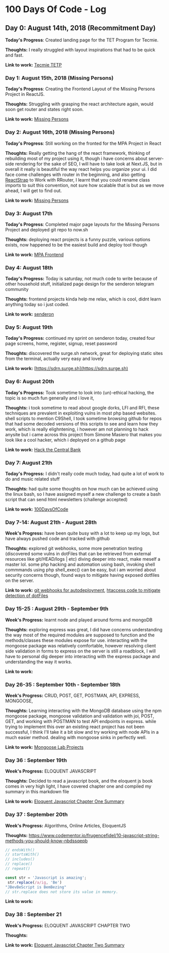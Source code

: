 # 100 Days Of Code - Log

## Day 0: August 14th, 2018 (Recommitment Day)

**Today's Progress**: Created landing page for the TET Program for Tecmie.

**Thoughts:** I really struggled with layout inspirations that had to be quick and fast.

**Link to work:** [Tecmie TETP](https://tet.tecmie.com)

### Day 1: August 15th, 2018 (Missing Persons)

**Today's Progress**: Creating the Frontend Layout of the Missing Persons Project in ReactJS.

**Thoughts:** Struggling with grasping the react architecture again, would soon get router and states right soon.

**Link to work:** [Missing Persons](https://github.com/koolamusic/mpa-react)

### Day 2: August 16th, 2018 (Missing Persons)

**Today's Progress**: Still working on the fronted for the MPA Project in React

**Thoughts:** Really getting the hang of the react framework, thinking of rebuilding most of my project using it, though i 
have concerns about server-side rendering for the sake of SEO, I will have to take look at Next.JS, but in overall it really is beautiful the way react helps you organize your ui. I did face come challenges with router in the beginning, and also getting [ReactStrap](https://reactstrap.github.io) to Work with RRouter, I learnt that you could rename class imports to suit this convention, not sure how scalable that is but as we move ahead, I will get to find out.

**Link to work:** [Missing Persons](https://github.com/koolamusic/mpa-react)

### Day 3: August 17th

**Today's Progress**: Completed major page layouts for the Missing Persons Project and deployed git repo to now.sh

**Thoughts:** deploying react projects is a funny puzzle, various options exists, now happened to be the easiest build and deploy tool though

**Link to work:** [MPA Frontend](https://mpa-dxadsepkqm.now.sh)

### Day 4: August 18th

**Today's Progress:** Today is saturday, not much code to write because of other household stuff, initialized page design for the senderon telegram community

**Thoughts:** frontend projects kinda help me relax, which is cool, didnt learn anything today so i just coded.

**Link to work:** [senderon](https://github.com/koolamusic/snderon)

### Day 5: August 19th

**Today's Progress:** continued my sprint on senderon today, created four page screens, home, register, signup, reset password

**Thoughts:** discovered the surge.sh network, great for deploying static sites from the terminal, actually very easy and lovely

**Link to work:** [https://sdrn.surge.sh](https://sdrn.surge.sh)

### Day 6: August 20th

**Today's Progress:** Took sometime to look into (un)-ethical hacking, the topic is so much fun generally and i love it,  

**Thoughts:** i took sometime to read about google dorks, LFI and RFI, these techniques are prevalent in exploiting vulns in most php based websites. shell scripts to mention C9Shell, I took sometime browsing github for repos that had some decoded versions of this scripts to see and learn how they work, which is really elighntening, i however am not planning to hack anysite but i came across this project from Simone Masiero that makes you look like a cool hacker, which i deployed on a github page

**Link to work:** [Hack the Central Bank](https://koolamusic.github.io/hackertyper)

### Day 7: August 21th

**Today's Progress:** I didn't really code much today, had quite a lot of work to do and music related stuff

**Thoughts:** had quite some thoughts on how much can be achieved using the linux bash, so I have assigned myself a new challenge to create a bash script that can send html newsletters (challenge accepted)

**Link to work:** [100DaysOfCode](https://github.com/koolamusic/100-days-of-code)

### Day 7-14: August 21th - August 28th

**Week's Progress:** have been quite busy with a lot to keep up my logs, but have always pushed code and tracked with github

**Thoughts:** explored git webhooks, some more penetration testing (discovered some vulns in dotFiles that can be retrieved from external resources like git/HEAD/logs | etc) diving deeper into react, make meself a master lol. some php hacking and automation using bash, invoking shell commmands using php shell_exec() can be easy, but i am worried about security concerns though, found ways to mitigate having exposed dotfiles on the server. 

**Link to work:** [git webhooks for autodeployment](https://gist.github.com/koolamusic/e79edf06d42165edfbfd988d75990516), [htaccess code to mitigate detection of dotFiles](https://gist.github.com/koolamusic/e30e03f4999003d6efee6e8e53bca1e0)

### Day 15-25 : August 29th - September 9th

**Week's Progress:** learnt node and played around forms and mongoDB

**Thoughts:** exploring express was great, I did have concerns understanding the way most of the required modules are supposed to function and the methods/classes these modules expose for use.  interacting with the mongoose package was relatively comfortable, however resolving client side validation in forms to express on the server is still a roadblock, I will have to personal dig deeper into interacting with the express package and understanding the way it works.

**Link to work:**

### Day 26-35 : September 10th - September 18th

**Week's Progress:** CRUD, POST, GET, POSTMAN, API, EXPRESS, MONGOOSE,

**Thoughts:** Learning interacting with the MongoDB database using the npm mongoose package, mongoose validation and validation with joi, POST, GET, and working with POSTMAN to test API endpoints in express. while trying to implement this over an existing react project has not been successful, I think I'll take it a bit slow and try working with node APIs in a much easier method. dealing with mongoose sinks in perfectly well.

**Link to work:** [Mongoose Lab Projects](https://github.com/koolamusic/mongolab)

### Day 36 : September 19th

**Week's Progress:** ELOQUENT JAVASCRIPT

**Thoughts:** Decided to read a javascript book, and the eloquent js book comes in very high light, I have covered chapter one and compiled my summary in this markdown file

**Link to work:** [Eloquent Javascript Chapter One Summary](https://github.com/koolamusic/passive/blob/master/eloquent_js/chapter_one.md)


### Day 37 : September 20th

**Week's Progress:** Algorithms, Online Articles, EloquentJS

**Thoughts:** https://www.codementor.io/frugencefidel/10-javascript-string-methods-you-should-know-nbdssqepb
```js
// endsWith()
// startsWith()
// includes()
// replace()
// repeat()

const str = 'Javascript is amazing';
 str.replace(/a/ig, 'Be')
"JBevBeScript is BemBezing"
// str.replace does not store its value in memory.
```

**Link to work:** 




### Day 38 : September 21

**Week's Progress:** ELOQUENT JAVASCRIPT CHAPTER TWO

**Thoughts:** 

**Link to work:** [Eloquent Javascript Chapter Two Summary](https://github.com/koolamusic/passive/blob/master/eloquent_js/chapter_two.md)


